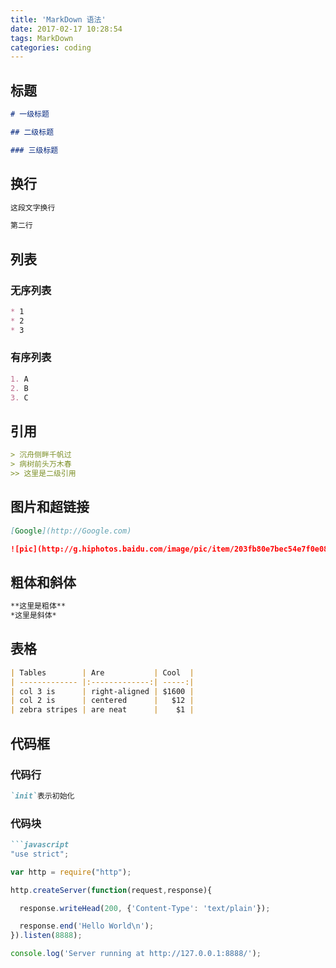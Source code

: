 ```yaml
---
title: 'MarkDown 语法'
date: 2017-02-17 10:28:54
tags: MarkDown
categories: coding
---
```


## 标题

```markdown
# 一级标题

## 二级标题

### 三级标题
```

## 换行

```markdown
这段文字换行  

第二行
```

## 列表

### 无序列表

```markdown
* 1
* 2
* 3
```

### 有序列表

```markdown
1. A
2. B
3. C
```

## 引用

```markdown
> 沉舟侧畔千帆过  
> 病树前头万木春
>> 这里是二级引用
```

## 图片和超链接

```markdown
[Google](http://Google.com)

![pic](http://g.hiphotos.baidu.com/image/pic/item/203fb80e7bec54e7f0e0839fb7389b504fc26a27.jpg)
```

## 粗体和斜体

```markdown
**这里是粗体**  
*这里是斜体*
```

## 表格

```markdown
| Tables        | Are           | Cool  |
| ------------- |:-------------:| -----:|
| col 3 is      | right-aligned | $1600 |
| col 2 is      | centered      |   $12 |
| zebra stripes | are neat      |    $1 |
```

## 代码框

### 代码行

```markdown
`init`表示初始化
```

### 代码块

```markdown
```javascript
"use strict";

var http = require("http");

http.createServer(function(request,response){

  response.writeHead(200, {'Content-Type': 'text/plain'});

  response.end('Hello World\n');
}).listen(8888);

console.log('Server running at http://127.0.0.1:8888/');
```
